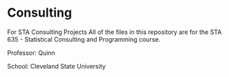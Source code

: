 # Consulting
 For STA Consulting Projects
 All of the files in this repository are for the STA  635 - Statistical Consulting and Programming course.
 
 Professor: Quinn
 
 School: Cleveland State University